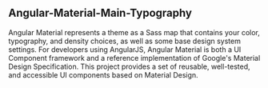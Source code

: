 ## Angular-Material-Main-Typography

Angular Material represents a theme as a Sass map that contains your color, typography, and density choices, as well as some base design system settings.
For developers using AngularJS, Angular Material is both a UI Component framework and a reference implementation of Google's Material Design Specification. 
This project provides a set of reusable, well-tested, and accessible UI components based on Material Design.
